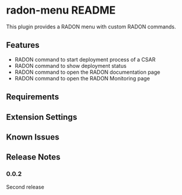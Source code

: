 # radon-menu README

This plugin provides a RADON menu with custom RADON commands.

## Features

- RADON command to start deployment process of a CSAR
- RADON command to show deployment status
- RADON command to open the RADON documentation page
- RADON command to open the RADON Monitoring page

## Requirements


## Extension Settings


## Known Issues


## Release Notes

### 0.0.2

Second release

